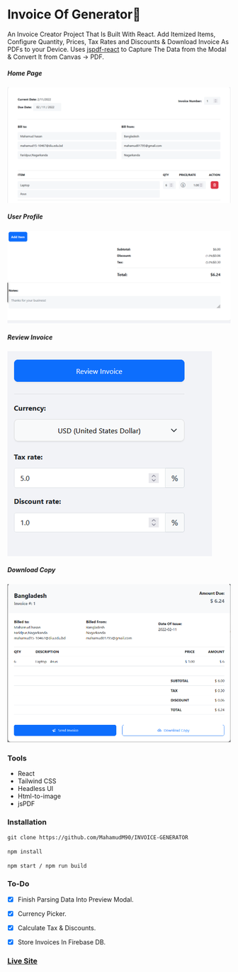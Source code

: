 # Invoice Of Generator🧾

An Invoice Creator Project That Is Built With React. Add Itemized Items, Configure Quantity, Prices, Tax Rates and Discounts & Download Invoice As PDFs to your Device. Uses [jspdf-react](https://www.npmjs.com/package/jspdf-react) to Capture The Data from the Modal & Convert It from Canvas -> PDF.



##### Home Page

![ScreenShot of Form](screenshots/a.png)



##### User Profile

![ScreenShot of Form](screenshots/b.png)



##### Review Invoice

![ScreenShot of Form](screenshots/c.png)



##### Download Copy

![ScreenShot of Form](screenshots/d.png)

### Tools

- React
- Tailwind CSS
- Headless UI
- Html-to-image
- jsPDF


### Installation

```
git clone https://github.com/MahamudM90/INVOICE-GENERATOR

npm install

npm start / npm run build
```

### To-Do
- [x] Finish Parsing Data Into Preview Modal.

- [x] Currency Picker.

- [x] Calculate Tax & Discounts.

- [x] Store Invoices In Firebase DB.


 ###    [Live Site](https://invoice-generator-react.netlify.app/) 
